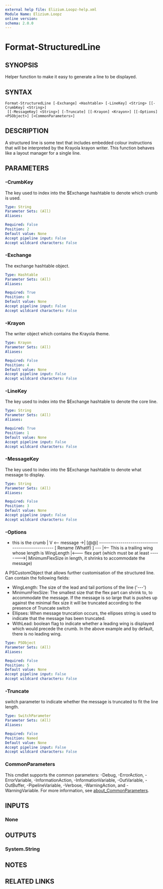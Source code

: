 ```yaml
---
external help file: Elizium.Loopz-help.xml
Module Name: Elizium.Loopz
online version:
schema: 2.0.0
---
```


# Format-StructuredLine

## SYNOPSIS

Helper function to make it easy to generate a line to be displayed.

## SYNTAX

```
Format-StructuredLine [-Exchange] <Hashtable> [-LineKey] <String> [[-CrumbKey] <String>]
 [[-MessageKey] <String>] [-Truncate] [[-Krayon] <Krayon>] [[-Options] <PSObject>] [<CommonParameters>]
```

## DESCRIPTION

A structured line is some text that includes embedded colour instructions that
will be interpreted by the Krayola krayon writer. This function behaves like a
layout manager for a single line.

## PARAMETERS

### -CrumbKey

The key used to index into the $Exchange hashtable to denote which crumb is used.

```yaml
Type: String
Parameter Sets: (All)
Aliases:

Required: False
Position: 2
Default value: None
Accept pipeline input: False
Accept wildcard characters: False
```

### -Exchange

The exchange hashtable object.

```yaml
Type: Hashtable
Parameter Sets: (All)
Aliases:

Required: True
Position: 0
Default value: None
Accept pipeline input: False
Accept wildcard characters: False
```

### -Krayon

The writer object which contains the Krayola theme.

```yaml
Type: Krayon
Parameter Sets: (All)
Aliases:

Required: False
Position: 4
Default value: None
Accept pipeline input: False
Accept wildcard characters: False
```

### -LineKey

The key used to index into the $Exchange hashtable to denote the core line.

```yaml
Type: String
Parameter Sets: (All)
Aliases:

Required: True
Position: 1
Default value: None
Accept pipeline input: False
Accept wildcard characters: False
```

### -MessageKey

The key used to index into the $Exchange hashtable to denote what message to display.

```yaml
Type: String
Parameter Sets: (All)
Aliases:

Required: False
Position: 3
Default value: None
Accept pipeline input: False
Accept wildcard characters: False
```

### -Options

+ this is the crumb
|
V                                                           <-- message ->|
[@@] --------------------------------------------------- [  Rename (WhatIf) ] ---
                                                                            |<-- This is a trailing wing
                                                                            whose length is WingLength
     |<--- flex part (which must be at least   -------->|
                    MinimumFlexSize in length, it shrinks to accommodate the message)

A PSCustomObject that allows further customisation of the structured line. Can contain the following
fields:

+ WingLength: The size of the lead and tail portions of the line ('---')
+ MinimumFlexSize: The smallest size that the flex part can shrink to, to accommodate
the message. If the message is so large that is pushes up against the minimal flex size
it will be truncated according to the presence of Truncate switch
+ Ellipses: When message truncation occurs, the ellipses string is used to indicate that
the message has been truncated.
+ WithLead: boolean flag to indicate whether a leading wing is displayed which would precede
the crumb. In the above example and by default, there is no leading wing.

```yaml
Type: PSObject
Parameter Sets: (All)
Aliases:

Required: False
Position: 5
Default value: None
Accept pipeline input: False
Accept wildcard characters: False
```

### -Truncate

switch parameter to indicate whether the message is truncated to fit the line length.

```yaml
Type: SwitchParameter
Parameter Sets: (All)
Aliases:

Required: False
Position: Named
Default value: None
Accept pipeline input: False
Accept wildcard characters: False
```

### CommonParameters

This cmdlet supports the common parameters: -Debug, -ErrorAction, -ErrorVariable, -InformationAction, -InformationVariable, -OutVariable, -OutBuffer, -PipelineVariable, -Verbose, -WarningAction, and -WarningVariable. For more information, see [about_CommonParameters](http://go.microsoft.com/fwlink/?LinkID=113216).

## INPUTS

### None

## OUTPUTS

### System.String

## NOTES

## RELATED LINKS
